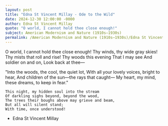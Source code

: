 ```yaml
---
layout: post
title: "Edna St Vincent Millay - Ode to the Wild"
date: 2024-12-30 12:00:00 -0000
author: Edna St Vincent Millay
quote: "O world, I cannot hold thee close enough!"
subject: American Modernism and Nature (1910s–1930s)
permalink: /American Modernism and Nature (1910s–1930s)/Edna St Vincent Millay/Edna St Vincent Millay - Ode to the Wild
---
```


O world, I cannot hold thee close enough!
    Thy winds, thy wide gray skies!
    Thy mists that roll and rise!
    Thy woods this evening
    That I may see
    And soldier on and on,
    Look back at thee—

"Into the woods, the cool, the quiet lot,
    With all your lovely voices, bright to hear,
    And children of the sun—the rays that caught—
    My heart, my mind, these dreams, to keep in fear."

    This night, my hidden soul into the stream
    Of darkling sighs beyond, beyond the wood,
    The trees their boughs above may grieve and beam,
    But all will silent stand;
    With time, once understood!

- Edna St Vincent Millay
